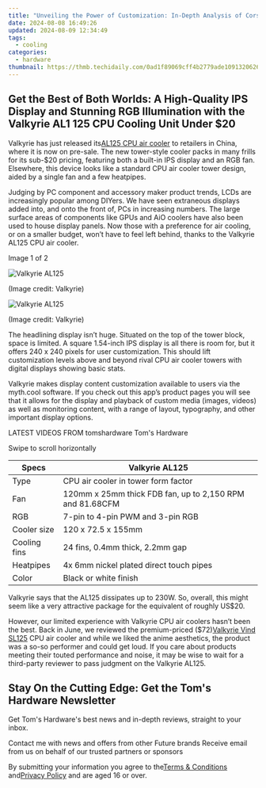 ```yaml
---
title: "Unveiling the Power of Customization: In-Depth Analysis of Corsair iCUE Link H150i RGB"
date: 2024-08-08 16:49:26
updated: 2024-08-09 12:34:49
tags:
  - cooling
categories:
  - hardware
thumbnail: https://thmb.techidaily.com/0ad1f89069cff4b2779ade10913206262c7bed58531552359326ac17834a5d8d.jpg
---
```


## Get the Best of Both Worlds: A High-Quality IPS Display and Stunning RGB Illumination with the Valkyrie AL1 125 CPU Cooling Unit Under $20

Valkyrie has just released its[AL125 CPU air cooler](https://www.ithome.com/0/781/672.htm) to retailers in China, where it is now on pre-sale. The new tower-style cooler packs in many frills for its sub-$20 pricing, featuring both a built-in IPS display and an RGB fan. Elsewhere, this device looks like a standard CPU air cooler tower design, aided by a single fan and a few heatpipes.

 Judging by PC component and accessory maker product trends, LCDs are increasingly popular among DIYers. We have seen extraneous displays added into, and onto the front of, PCs in increasing numbers. The large surface areas of components like GPUs and AiO coolers have also been used to house display panels. Now those with a preference for air cooling, or on a smaller budget, won’t have to feel left behind, thanks to the Valkyrie AL125 CPU air cooler.

 Image 1 of 2

![Valkyrie AL125](https://vanilla.futurecdn.net/cyclingnews/media/img/missing-image.svg)

 (Image credit: Valkyrie)

![Valkyrie AL125](https://vanilla.futurecdn.net/cyclingnews/media/img/missing-image.svg)

 (Image credit: Valkyrie)

 The headlining display isn’t huge. Situated on the top of the tower block, space is limited. A square 1.54-inch IPS display is all there is room for, but it offers 240 x 240 pixels for user customization. This should lift customization levels above and beyond rival CPU air cooler towers with digital displays showing basic stats.

 Valkyrie makes display content customization available to users via the myth.cool software. If you check out this app’s product pages you will see that it allows for the display and playback of custom media (images, videos) as well as monitoring content, with a range of layout, typography, and other important display options.

 LATEST VIDEOS FROM tomshardware Tom's Hardware

 Swipe to scroll horizontally

| Specs        | Valkyrie AL125                                           |
| ------------ | -------------------------------------------------------- |
| Type         | CPU air cooler in tower form factor                      |
| Fan          | 120mm x 25mm thick FDB fan, up to 2,150 RPM and 81.68CFM |
| RGB          | 7-pin to 4-pin PWM and 3-pin RGB                         |
| Cooler size  | 120 x 72.5 x 155mm                                       |
| Cooling fins | 24 fins, 0.4mm thick, 2.2mm gap                          |
| Heatpipes    | 4x 6mm nickel plated direct touch pipes                  |
| Color        | Black or white finish                                    |

 Valkyrie says that the AL125 dissipates up to 230W. So, overall, this might seem like a very attractive package for the equivalent of roughly US$20.

 However, our limited experience with Valkyrie CPU air coolers hasn’t been the best. Back in June, we reviewed the premium-priced ($72)[Valkyrie Vind SL125](https://www.tomshardware.com/pc-components/air-cooling/valkyrie-vind-sl125-review) CPU air cooler and while we liked the anime aesthetics, the product was a so-so performer and could get loud. If you care about products meeting their touted performance and noise, it may be wise to wait for a third-party reviewer to pass judgment on the Valkyrie AL125.

## Stay On the Cutting Edge: Get the Tom's Hardware Newsletter

 Get Tom's Hardware's best news and in-depth reviews, straight to your inbox.

 Contact me with news and offers from other Future brands  Receive email from us on behalf of our trusted partners or sponsors

 By submitting your information you agree to the[Terms & Conditions](https://futureplc.com/terms-conditions/) and[Privacy Policy](https://futureplc.com/privacy-policy/) and are aged 16 or over.


<ins class="adsbygoogle"
     style="display:block"
     data-ad-format="autorelaxed"
     data-ad-client="ca-pub-7571918770474297"
     data-ad-slot="1223367746"></ins>



<ins class="adsbygoogle"
     style="display:block"
     data-ad-client="ca-pub-7571918770474297"
     data-ad-slot="8358498916"
     data-ad-format="auto"
     data-full-width-responsive="true"></ins>

